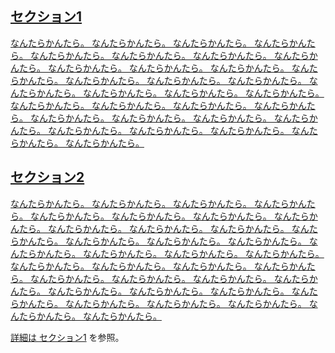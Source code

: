 ## <a href="#section1"> セクション1

なんたらかんたら。
なんたらかんたら。
なんたらかんたら。
なんたらかんたら。
なんたらかんたら。
なんたらかんたら。
なんたらかんたら。
なんたらかんたら。
なんたらかんたら。
なんたらかんたら。
なんたらかんたら。
なんたらかんたら。
なんたらかんたら。
なんたらかんたら。
なんたらかんたら。
なんたらかんたら。
なんたらかんたら。
なんたらかんたら。
なんたらかんたら。
なんたらかんたら。
なんたらかんたら。
なんたらかんたら。
なんたらかんたら。
なんたらかんたら。
なんたらかんたら。
なんたらかんたら。
なんたらかんたら。
なんたらかんたら。
なんたらかんたら。
なんたらかんたら。
なんたらかんたら。
なんたらかんたら。

## <a href="#section2"> セクション2

なんたらかんたら。
なんたらかんたら。
なんたらかんたら。
なんたらかんたら。
なんたらかんたら。
なんたらかんたら。
なんたらかんたら。
なんたらかんたら。
なんたらかんたら。
なんたらかんたら。
なんたらかんたら。
なんたらかんたら。
なんたらかんたら。
なんたらかんたら。
なんたらかんたら。
なんたらかんたら。
なんたらかんたら。
なんたらかんたら。
なんたらかんたら。
なんたらかんたら。
なんたらかんたら。
なんたらかんたら。
なんたらかんたら。
なんたらかんたら。
なんたらかんたら。
なんたらかんたら。
なんたらかんたら。
なんたらかんたら。
なんたらかんたら。
なんたらかんたら。
なんたらかんたら。
なんたらかんたら。
なんたらかんたら。
なんたらかんたら。
なんたらかんたら。
なんたらかんたら。

詳細は [セクション1](#section1) を参照。

